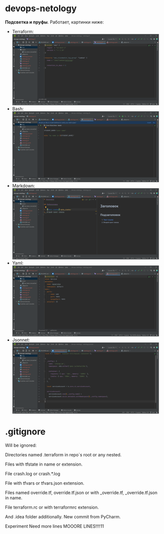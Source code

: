 # devops-netology

**Подсветка и пруфы**. Работает, картинки ниже:

* Terraform: ![Terraform](img/tf.png)
* Bash: ![bash](img/sh.png)
* Markdown: ![markdown](img/md.png)
* Yaml: ![Yaml](img/yaml.png)
* Jsonnet: ![Jsonnet](img/jsonnet.png)

# .gitignore

Will be ignored:

Directories named .terraform in repo`s root or any nested.

Files with tfstate in name or extension.

File crash.log or crash.*.log

File with tfvars or tfvars.json extension.

Files named override.tf, override.tf.json or with _override.tf, _override.tf.json in name.

File terraform.rc or with terraformrc extension.

And .idea folder additionally. New commit from PyCharm.

Experiment
Need more lines
MOOORE LINES!!!!11

